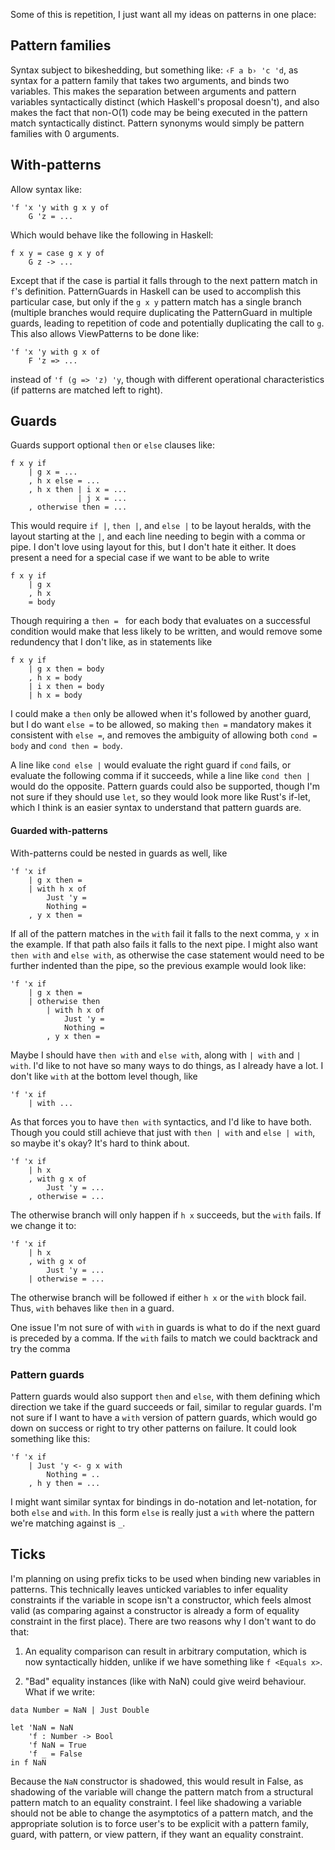 
Some of this is repetition, I just want all my ideas on patterns in one place:

## Pattern families

Syntax subject to bikeshedding, but something like: `‹F a b› 'c 'd`, as syntax for a pattern family that takes two arguments, and binds two variables. This makes the separation between arguments and pattern variables syntactically distinct (which Haskell's proposal doesn't), and also makes the fact that non-O(1) code may be being executed in the pattern match syntactically distinct. Pattern synonyms would simply be pattern families with 0 arguments.

## With-patterns

Allow syntax like:

```
'f 'x 'y with g x y of
    G 'z = ...
```

Which would behave like the following in Haskell:

```
f x y = case g x y of
    G z -> ...
```

Except that if the case is partial it falls through to the next pattern match in `f`'s definition. PatternGuards in Haskell can be used to accomplish this particular case, but only if the `g x y` pattern match has a single branch (multiple branches would require duplicating the PatternGuard in multiple guards, leading to repetition of code and potentially duplicating the call to `g`. This also allows ViewPatterns to be done like:

```
'f 'x 'y with g x of
    F 'z => ...
```

instead of `'f (g => 'z) 'y`, though with different operational characteristics (if patterns are matched left to right).

## Guards

Guards support optional `then` or `else` clauses like:

```
f x y if
    | g x = ...
    , h x else = ... 
    , h x then | i x = ...
               | j x = ...
    , otherwise then = ...
```

This would require `if |`, `then |`, and `else |` to be layout heralds, with the layout starting at the `|`, and each line needing to begin with a comma or pipe. I don't love using layout for this, but I don't hate it either. It does present a need for a special case if we want to be able to write

```
f x y if
    | g x
    , h x
    = body
```

Though requiring a `then = ` for each body that evaluates on a successful condition would make that less likely to be written, and would remove some redundency that I don't like, as in statements like

```
f x y if
    | g x then = body
    , h x = body
    | i x then = body
    | h x = body
```

I could make a `then` only be allowed when it's followed by another guard, but I do want `else =` to be allowed, so making `then =` mandatory makes it consistent with `else =`, and removes the ambiguity of allowing both `cond = body` and `cond then = body`.

A line like `cond else |` would evaluate the right guard if `cond` fails, or evaluate the following comma if it succeeds, while a line like `cond then |` would do the opposite. Pattern guards could also be supported, though I'm not sure if they should use `let`, so they would look more like Rust's if-let, which I think is an easier syntax to understand that pattern guards are.

#### Guarded with-patterns

With-patterns could be nested in guards as well, like

```
'f 'x if
    | g x then =
    | with h x of
        Just 'y = 
        Nothing =
    , y x then =
```

If all of the pattern matches in the `with` fail it falls to the next comma, `y x` in the example. If that path also fails it falls to the next pipe. I might also want `then with` and `else with`, as otherwise the case statement would need to be further indented than the pipe, so the previous example would look like:

```
'f 'x if
    | g x then =
    | otherwise then
        | with h x of
            Just 'y =
            Nothing =
        , y x then =
```

Maybe I should have `then with` and `else with`, along with `| with` and `| with`. I'd like to not have so many ways to do things, as I already have a lot. I don't like `with` at the bottom level though, like

```
'f 'x if
    | with ...
```

As that forces you to have `then with` syntactics, and I'd like to have both. Though you could still achieve that just with `then | with` and `else | with`, so maybe it's okay? It's hard to think about.

```
'f 'x if
    | h x
    , with g x of
        Just 'y = ...
    , otherwise = ...
```

The otherwise branch will only happen if `h x` succeeds, but the `with` fails. If we change it to:

```
'f 'x if
    | h x
    , with g x of
        Just 'y = ...
    | otherwise = ...
```

The otherwise branch will be followed if either `h x` or the `with` block fail. Thus, `with` behaves like `then` in a guard.

One issue I'm not sure of with `with` in guards is what to do if the next guard is preceded by a comma. If the `with` fails to match we could backtrack and try the comma

### Pattern guards

Pattern guards would also support `then` and `else`, with them defining which direction we take if the guard succeeds or fail, similar to regular guards. I'm not sure if I want to have a `with` version of pattern guards, which would go down on success or right to try other patterns on failure. It could look something like this:

```
'f 'x if
    | Just 'y <- g x with
        Nothing = ..
    , h y then = ...
```

I might want similar syntax for bindings in do-notation and let-notation, for both `else` and `with`. In this form `else` is really just a `with` where the pattern we're matching against is `_`.

## Ticks

I'm planning on using prefix ticks to be used when binding new variables in patterns. This technically leaves unticked variables to infer equality constraints if the variable in scope isn't a constructor, which feels almost valid (as comparing against a constructor is already a form of equality constraint in the first place). There are two reasons why I don't want to do that:

1. An equality comparison can result in arbitrary computation, which is now syntactically hidden, unlike if we have something like `f <Equals x>`.

2. "Bad" equality instances (like with NaN) could give weird behaviour. What if we write:

```
data Number = NaN | Just Double

let 'NaN = NaN
    'f : Number -> Bool
    'f NaN = True
    'f _ = False
in f NaN
```

Because the `NaN` constructor is shadowed, this would result in False, as shadowing of the variable will change the pattern match from a structural pattern match to an equality constraint. I feel like shadowing a variable should not be able to change the asymptotics of a pattern match, and the appropriate solution is to force user's to be explicit with a pattern family, guard, with pattern, or view pattern, if they want an equality constraint.
